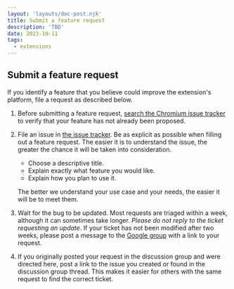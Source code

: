 ```yaml
---
layout: 'layouts/doc-post.njk'
title: Submit a feature request
description: 'TBD'
date: 2023-10-11
tags:
  - extensions
---
```


## Submit a feature request

If you identify a feature that you believe could improve the extension's platform, file a request as described below.

1.  Before submitting a feature request, [search the Chromium issue tracker](/docs/extensions/support-feedback/find-a-bug) to verify that your feature has not already been proposed.
1.  File an issue in [the issue tracker](https://crbug.com). Be as explicit as possible when filling out a feature request. The easier it is to understand the issue, the greater the chance it will be taken into consideration.
    -   Choose a descriptive title.
    -   Explain exactly what feature you would like.
    -   Explain how you plan to use it.

    The better we understand your use case and your needs, the easier it will be to meet them.

1.  Wait for the bug to be updated. Most requests are triaged within a week, although it can sometimes take longer. *Please do not reply to the ticket requesting an update*. If your ticket has not been modified after two weeks, please post a message to the [Google group](https://groups.google.com/a/chromium.org/group/chromium-extensions/topics) with a link to your request.
1.  If you originally posted your request in the discussion group and were directed here, post a link to the issue you created or found in the discussion group thread. This makes it easier for others with the same request to find the correct ticket.